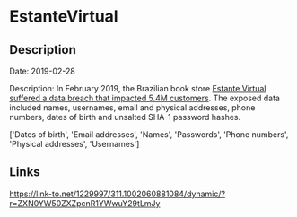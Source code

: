 # EstanteVirtual

## Description

Date: 2019-02-28

Description:
In February 2019, the Brazilian book store <a href="https://www.zdnet.com/article/round-4-hacker-returns-and-puts-26mil-user-records-for-sale-on-the-dark-web/" target="_blank" rel="noopener">Estante Virtual suffered a data breach that impacted 5.4M customers</a>. The exposed data included names, usernames, email and physical addresses, phone numbers, dates of birth and unsalted SHA-1 password hashes.


['Dates of birth', 'Email addresses', 'Names', 'Passwords', 'Phone numbers', 'Physical addresses', 'Usernames']

## Links

https://link-to.net/1229997/311.1002060881084/dynamic/?r=ZXN0YW50ZXZpcnR1YWwuY29tLmJy